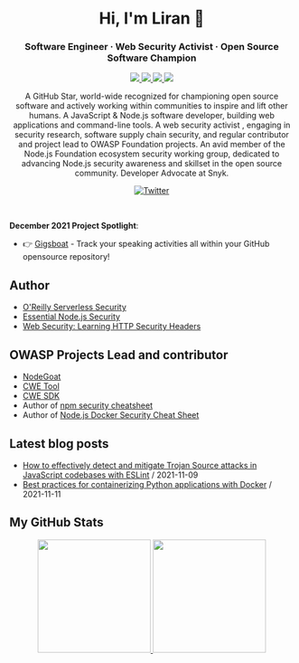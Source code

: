 <h1 align="center">Hi, I'm Liran 👋</h1>
<h3 align="center">Software Engineer · Web Security Activist · Open Source Software Champion</h3>


<p align="center">
  <a href="https://stars.github.com/profiles/lirantal">
    <img src="https://img.shields.io/badge/GitHub%20Star-%E2%98%85-yellow">
  </a>
  <a href="https://github.com/lirantal/awesome-nodejs-security">
    <img src="https://img.shields.io/badge/Node.js%20&%20JavaScript-Security-green">
  </a>
  <a href="https://snyk.io/">
    <img src="https://img.shields.io/badge/Developer%20Advocate-Snyk-blueviolet">
  </a>
  <a href="https://github.com/lirantal/public-speaking">
    <img src="https://img.shields.io/badge/Public%20Speaker-%F0%9F%94%8A-blue">
  </a>
</p>


<p align="center">
A GitHub Star, world-wide recognized for championing open source software and actively working within communities to inspire and lift other humans. A JavaScript & Node.js software developer, building web applications and command-line tools. A web security activist , engaging in security research, software supply chain security, and regular contributor and project lead to OWASP Foundation projects. An avid member of the Node.js Foundation ecosystem security working group, dedicated to advancing Node.js security awareness and skillset in the open source community. Developer Advocate at Snyk.
</>
<p align="center">
  <a href="https://twitter.com/liran_tal/">
    <img alt="Twitter" src="https://img.shields.io/badge/-Let's%20Be%20Friends%20on%20Twitter-1da1f2?logo=twitter&logoColor=white" />
  </a>
</p>

<br />

**December 2021 Project Spotlight**:

* 👉 [Gigsboat](https://github.com/gigsboat/cli) - Track your speaking activities all within your GitHub opensource repository!

## Author
- [O'Reilly Serverless Security](https://www.oreilly.com/library/view/serverless-security/9781492082538/)
- [Essential Node.js Security](https://leanpub.com/nodejssecurity)
- [Web Security: Learning HTTP Security Headers](https://leanpub.com/securityheaders)

## OWASP Projects Lead and contributor
- [NodeGoat](https://github.com/OWASP/NodeGoat)
- [CWE Tool](https://github.com/OWASP/cwe-tool)
- [CWE SDK](https://github.com/OWASP/cwe-sdk-javascript)
- Author of [npm security cheatsheet](https://cheatsheetseries.owasp.org/cheatsheets/NPM_Security_Cheat_Sheet.html)
- Author of [Node.js Docker Security Cheat Sheet](https://cheatsheetseries.owasp.org/cheatsheets/NodeJS_Docker_Cheat_Sheet.html)

## Latest blog posts

* [How to effectively detect and mitigate Trojan Source attacks in JavaScript codebases with ESLint](https://snyk.io/blog/how-to-detect-mitigate-trojan-source-attacks-javascript-eslint/) / 2021-11-09
* [Best practices for containerizing Python applications with Docker](https://snyk.io/blog/best-practices-containerizing-python-docker/) / 2021-11-11

## My GitHub Stats

<p align="center">
<a href="https://github.com/hellodeborahuk">
  <img height="200em" src="https://github-readme-stats.vercel.app/api?username=lirantal&count_private=true&show_icons=true&theme=synthwave" />
  <img height="200em" src="https://github-readme-stats-eight-theta.vercel.app/api/top-langs/?username=lirantal&theme=synthwave&layout=compact&langs_count=10" />
</a>
</p>

